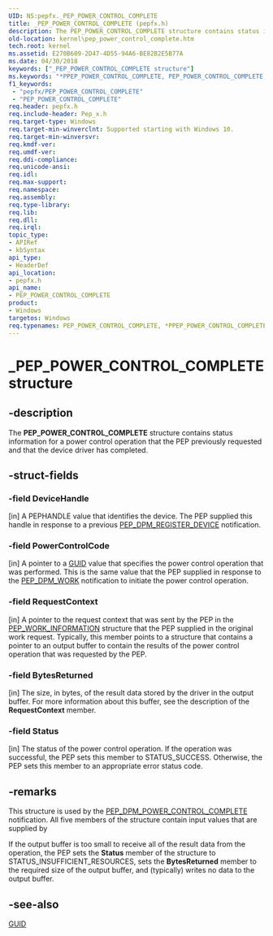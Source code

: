```yaml
---
UID: NS:pepfx._PEP_POWER_CONTROL_COMPLETE
title: _PEP_POWER_CONTROL_COMPLETE (pepfx.h)
description: The PEP_POWER_CONTROL_COMPLETE structure contains status information for a power control operation that the PEP previously requested and that the device driver has completed.
old-location: kernel\pep_power_control_complete.htm
tech.root: kernel
ms.assetid: E270B609-2D47-4D55-94A6-BE82B2E5B77A
ms.date: 04/30/2018
keywords: ["_PEP_POWER_CONTROL_COMPLETE structure"]
ms.keywords: "*PPEP_POWER_CONTROL_COMPLETE, PEP_POWER_CONTROL_COMPLETE, PEP_POWER_CONTROL_COMPLETE structure [Kernel-Mode Driver Architecture], PPEP_POWER_CONTROL_COMPLETE, PPEP_POWER_CONTROL_COMPLETE structure pointer [Kernel-Mode Driver Architecture], _PEP_POWER_CONTROL_COMPLETE, kernel.pep_power_control_complete, pepfx/PEP_POWER_CONTROL_COMPLETE, pepfx/PPEP_POWER_CONTROL_COMPLETE"
f1_keywords:
 - "pepfx/PEP_POWER_CONTROL_COMPLETE"
 - "PEP_POWER_CONTROL_COMPLETE"
req.header: pepfx.h
req.include-header: Pep_x.h
req.target-type: Windows
req.target-min-winverclnt: Supported starting with Windows 10.
req.target-min-winversvr: 
req.kmdf-ver: 
req.umdf-ver: 
req.ddi-compliance: 
req.unicode-ansi: 
req.idl: 
req.max-support: 
req.namespace: 
req.assembly: 
req.type-library: 
req.lib: 
req.dll: 
req.irql: 
topic_type:
- APIRef
- kbSyntax
api_type:
- HeaderDef
api_location:
- pepfx.h
api_name:
- PEP_POWER_CONTROL_COMPLETE
product:
- Windows
targetos: Windows
req.typenames: PEP_POWER_CONTROL_COMPLETE, *PPEP_POWER_CONTROL_COMPLETE
---
```


# _PEP_POWER_CONTROL_COMPLETE structure


## -description


The <b>PEP_POWER_CONTROL_COMPLETE</b> structure contains status information for a power control operation that the PEP previously requested and that the device driver has completed.


## -struct-fields




### -field DeviceHandle

[in] A PEPHANDLE value that identifies the device. The PEP supplied this handle in response to a previous <a href="https://docs.microsoft.com/windows-hardware/drivers/ddi/pepfx/ns-pepfx-_pep_register_crashdump_device">PEP_DPM_REGISTER_DEVICE</a> notification.


### -field PowerControlCode

[in] A pointer to a <a href="https://docs.microsoft.com/previous-versions/aa373931(v=vs.80)">GUID</a> value that specifies the power control operation that was performed. This is the same value that the PEP supplied in response to the <a href="https://docs.microsoft.com/windows-hardware/drivers/kernel/using-peps-for-acpi-services">PEP_DPM_WORK</a> notification to initiate the power control operation.


### -field RequestContext

[in] A pointer to the request context that was sent by the PEP in the <a href="https://docs.microsoft.com/windows-hardware/drivers/ddi/pepfx/ns-pepfx-_pep_work_information">PEP_WORK_INFORMATION</a> structure that the PEP supplied in the original work request. Typically, this member points to a structure that contains a pointer to an output buffer to contain the results of the power control operation that was requested by the PEP.


### -field BytesReturned

[in] The size, in bytes, of the result data stored by the driver in the output buffer. For more information about this buffer, see the description of the <b>RequestContext</b> member.


### -field Status

[in] The status of the power control operation. If the operation was successful, the PEP sets this member to STATUS_SUCCESS. Otherwise, the PEP sets this member to an appropriate error status code.


## -remarks



This structure is used by the <a href="https://docs.microsoft.com/windows-hardware/drivers/ddi/pepfx/ns-pepfx-_pep_power_control_complete">PEP_DPM_POWER_CONTROL_COMPLETE</a> notification. All five members of the structure contain input values that are supplied by

If the output buffer is too small to receive all of the result data from the operation, the PEP sets the <b>Status</b> member of the structure to STATUS_INSUFFICIENT_RESOURCES, sets  the <b>BytesReturned</b> member to the required size of the output buffer, and (typically) writes no data to the output buffer.




## -see-also




<a href="https://docs.microsoft.com/previous-versions/aa373931(v=vs.80)">GUID</a>
 

 

